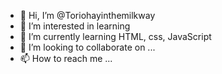 - 👋 Hi, I’m @Toriohayinthemilkway
- 👀 I’m interested in learning
- 🌱 I’m currently learning HTML, css, JavaScript
- 💞️ I’m looking to collaborate on ...
- 📫 How to reach me ...

<!---
Toriohayinthemilkway/Toriohayinthemilkway is a ✨ special ✨ repository because its `README.md` (this file) appears on your GitHub profile.
You can click the Preview link to take a look at your changes.
--->
